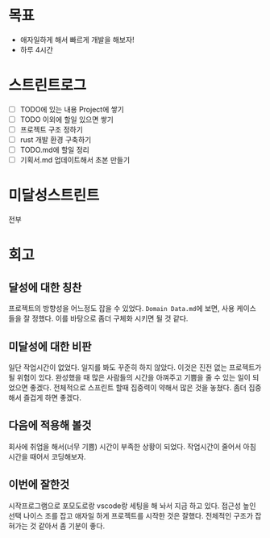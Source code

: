 # 목표
- 애자일하게 해서 빠르게 개발을 해보자!
- 하루 4시간

# 스트린트로그
- [ ] TODO에 있는 내용 Project에 쌓기
- [ ] TODO 이외에 할일 있으면 쌓기
- [ ] 프로젝트 구조 정하기
- [ ] rust 개발 환경 구축하기
- [ ] TODO.md에 할일 정리
- [ ] 기획서.md 업데이트해서 초본 만들기

# 미달성스트린트
전부

# 회고
## 달성에 대한 칭찬
프로젝트의 방향성을 어느정도 잡을 수 있었다. `Domain Data.md`에 보면, 사용 케이스들을 잘 정했다.
이를 바탕으로 좀더 구체화 시키면 될 것 같다.

## 미달성에 대한 비판
일단 작업시간이 없었다. 일지를 봐도 꾸준히 하지 않았다. 이것은 진전 없는 프로젝트가 될 위험이 있다.
완성했을 때 많은 사람들의 시간을 아껴주고 기쁨을 줄 수 있는 일이 되었으면 좋겠다.
전체적으로 스프린트 할때 집중력이 약해서 많은 것을 놓쳤다. 좀더 집중해서 즐겁게 하면 좋겠다.

## 다음에 적용해 볼것
회사에 취업을 해서(너무 기쁨) 시간이 부족한 상황이 되었다. 작업시간이 줄어서 아침 시간을 때어서 코딩해보자.


## 이번에 잘한것
시작프로그램으로 포모도로랑 vscode랑 세팅을 해 놔서 지금 하고 있다. 접근성 높인 선택 나이스
조를 잡고 애자일 하게 프로젝트를 시작한 것은 잘했다.
전체적인 구조가 잡혀가는 것 같아서 좀 기분이 좋다.